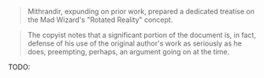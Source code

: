 > Mithrandir, expunding on prior work, prepared a dedicated treatise on the Mad Wizard's "Rotated Reality" concept.

> The copyist notes that a significant portion of the document is, in fact, defense of his use of the original author's
> work as seriously as he does, preempting, perhaps, an argument going on at the time.

TODO:

